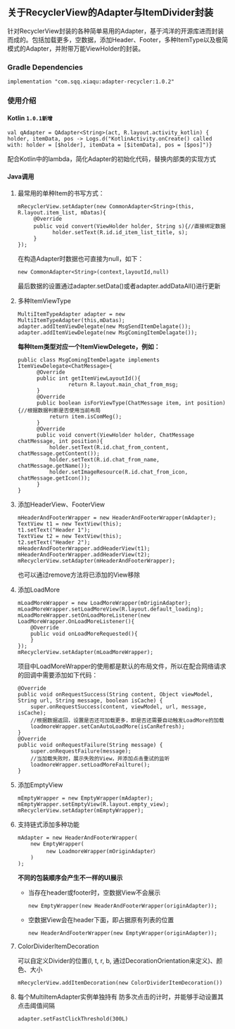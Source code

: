 ## 关于RecyclerView的Adapter与ItemDivider封装

针对RecyclerView封装的各种简单易用的Adapter，基于鸿洋的开源库进而封装而成的。包括加载更多，空数据，添加Header、Footer，多种ItemType以及极简模式的Adapter，并附带万能ViewHolder的封装。

### Gradle Dependencies

```
implementation "com.sqq.xiaqu:adapter-recycler:1.0.2"
```

### 使用介绍

#### Kotlin `1.0.1新增`

```
val qAdapter = QAdapter<String>(act, R.layout.activity_kotlin) { holder, itemData, pos -> Logs.d("KotlinActivity.onCreate() called with: holder = [$holder], itemData = [$itemData], pos = [$pos]")}
```

配合Kotlin中的lambda，简化Adapter的初始化代码，替换内部类的实现方式

#### Java调用
1. 最常用的单种Item的书写方式：

    ```
    mRecyclerView.setAdapter(new CommonAdapter<String>(this, R.layout.item_list, mDatas){
         @Override
         public void convert(ViewHolder holder, String s){//直接绑定数据
               holder.setText(R.id.id_item_list_title, s);
         }
    });
    ```
    在构造Adapter时数据也可直接为null，如下：
    ```
    new CommonAdapter<String>(context,layoutId,null)
    ```
    最后数据的设置通过adapter.setData()或者adapter.addDataAll()进行更新
    
2. 多种ItemViewType
    ```
    MultiItemTypeAdapter adapter = new MultiItemTypeAdapter(this,mDatas);
    adapter.addItemViewDelegate(new MsgSendItemDelagate());
    adapter.addItemViewDelegate(new MsgComingItemDelagate());
    ```

    **每种Item类型对应一个ItemViewDelegete，例如：**

    ```
    public class MsgComingItemDelagate implements ItemViewDelegate<ChatMessage>{
          @Override
          public int getItemViewLayoutId(){
                    return R.layout.main_chat_from_msg;
          }
          @Override
          public boolean isForViewType(ChatMessage item, int position){//根据数据判断是否使用当前布局
              return item.isComMeg();
          }
          @Override
          public void convert(ViewHolder holder, ChatMessage chatMessage, int position){
              holder.setText(R.id.chat_from_content, chatMessage.getContent());
              holder.setText(R.id.chat_from_name, chatMessage.getName());
              holder.setImageResource(R.id.chat_from_icon, chatMessage.getIcon());
          }
    }
    ```

3. 添加HeaderView、FooterView

    ```
    mHeaderAndFooterWrapper = new HeaderAndFooterWrapper(mAdapter);
    TextView t1 = new TextView(this);
    t1.setText("Header 1");
    TextView t2 = new TextView(this);
    t2.setText("Header 2");
    mHeaderAndFooterWrapper.addHeaderView(t1);
    mHeaderAndFooterWrapper.addHeaderView(t2);
    mRecyclerView.setAdapter(mHeaderAndFooterWrapper);
    ```
    也可以通过remove方法将已添加的View移除
4. 添加LoadMore
    ```
    mLoadMoreWrapper = new LoadMoreWrapper(mOriginAdapter);
    mLoadMoreWrapper.setLoadMoreView(R.layout.default_loading);
    mLoadMoreWrapper.setOnLoadMoreListener(new LoadMoreWrapper.OnLoadMoreListener(){
        @Override
        public void onLoadMoreRequested(){
        }
    });
    mRecyclerView.setAdapter(mLoadMoreWrapper);
    ```

    项目中LoadMoreWrapper的使用都是默认的布局文件，所以在配合网络请求的回调中需要添加如下代码：

    ```
    @Override
    public void onRequestSuccess(String content, Object viewModel, String url, String message, boolean isCache) {
        super.onRequestSuccess(content, viewModel, url, message, isCache);
        //根据数据返回，设置是否还可加载更多，即是否还需要自动触发LoadMore的加载
        loadmoreWrapper.setCanAutoLoadMore(isCanRefresh);
    }
    @Override
    public void onRequestFailure(String message) {
        super.onRequestFailure(message);
        //当加载失败时，展示失败的View，并添加点击重试的监听
        loadmoreWrapper.setLoadMoreFailture();
    }
    ```

5. 添加EmptyView
    ```
    mEmptyWrapper = new EmptyWrapper(mAdapter);
    mEmptyWrapper.setEmptyView(R.layout.empty_view);
    mRecyclerView.setAdapter(mEmptyWrapper);
    ```
6. 支持链式添加多种功能
    ```
    mAdapter = new HeaderAndFooterWrapper(
        new EmptyWrapper(
             new LoadmoreWrapper(mOriginAdapter）
        )
    );
    ```
    
    **不同的包装顺序会产生不一样的UI展示**
    
    - 当存在header或footer时，空数据View不会展示

        ```
        new EmptyWrapper(new HeaderAndFooterWrapper(originAdapter));
        ```
    - 空数据View会在header下面，即占据原有列表的位置

        ```
        new HeaderAndFooterWrapper(new EmptyWrapper(originAdapter));
        ```
7. ColorDividerItemDecoration

    可以自定义Divider的位置(l, t, r, b, 通过DecorationOrientation来定义)、颜色、大小

    ```
    mRecyclerView.addItemDecoration(new ColorDividerItemDecoration())
    ```


8. 每个MultiItemAdapter实例单独持有 防多次点击的计时，并能够手动设置其点击阈值间隔

    ```
    adapter.setFastClickThreshold(300L)
    ```




